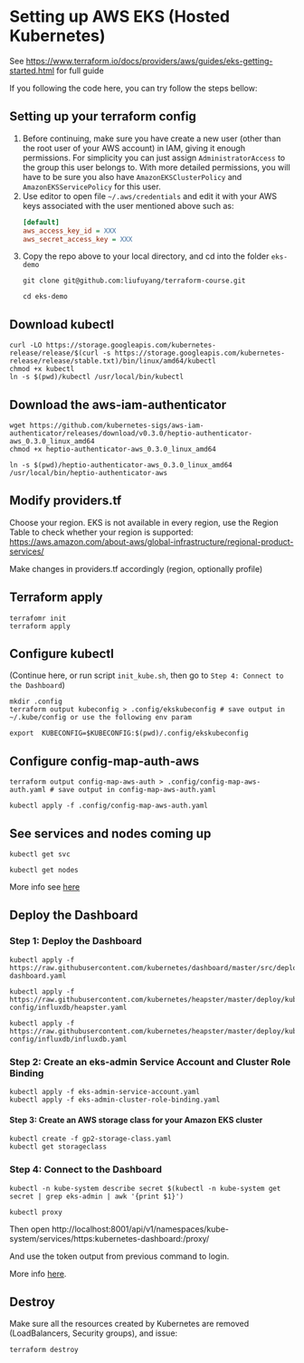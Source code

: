 # Setting up AWS EKS (Hosted Kubernetes)

See https://www.terraform.io/docs/providers/aws/guides/eks-getting-started.html for full guide

If you following the code here, you can try follow the steps bellow:

## Setting up your terraform config

1. Before continuing, make sure you have create a new user (other than the
  root user of your AWS account) in IAM, giving it enough permissions.
  For simplicity you can just assign `AdministratorAccess` to the group this user
  belongs to. With more detailed permissions, you will have to be sure you also have
  `AmazonEKSClusterPolicy` and `AmazonEKSServicePolicy` for this user.
1. Use editor to open file `~/.aws/credentials` and edit it with your AWS keys associated with the user mentioned above such as:
    ```ini
    [default]
    aws_access_key_id = XXX
    aws_secret_access_key = XXX
    ```
1. Copy the repo above to your local directory, and cd into the folder `eks-demo`
    ```
    git clone git@github.com:liufuyang/terraform-course.git

    cd eks-demo
    ```

## Download kubectl
```
curl -LO https://storage.googleapis.com/kubernetes-release/release/$(curl -s https://storage.googleapis.com/kubernetes-release/release/stable.txt)/bin/linux/amd64/kubectl
chmod +x kubectl
ln -s $(pwd)/kubectl /usr/local/bin/kubectl
```

## Download the aws-iam-authenticator
```
wget https://github.com/kubernetes-sigs/aws-iam-authenticator/releases/download/v0.3.0/heptio-authenticator-aws_0.3.0_linux_amd64
chmod +x heptio-authenticator-aws_0.3.0_linux_amd64

ln -s $(pwd)/heptio-authenticator-aws_0.3.0_linux_amd64 /usr/local/bin/heptio-authenticator-aws
```

## Modify providers.tf

Choose your region. EKS is not available in every region, use the Region Table to check whether your region is supported: https://aws.amazon.com/about-aws/global-infrastructure/regional-product-services/

Make changes in providers.tf accordingly (region, optionally profile)

## Terraform apply
```
terrafomr init
terraform apply
```

## Configure kubectl
(Continue here, or run script `init_kube.sh`, then go to `Step 4: Connect to the Dashboard`)
```
mkdir .config
terraform output kubeconfig > .config/ekskubeconfig # save output in ~/.kube/config or use the following env param

export  KUBECONFIG=$KUBECONFIG:$(pwd)/.config/ekskubeconfig
```

## Configure config-map-auth-aws
```
terraform output config-map-aws-auth > .config/config-map-aws-auth.yaml # save output in config-map-aws-auth.yaml

kubectl apply -f .config/config-map-aws-auth.yaml
```

## See services and nodes coming up
```
kubectl get svc

kubectl get nodes
```

More info see [here](https://docs.aws.amazon.com/eks/latest/userguide/getting-started.html)

## Deploy the Dashboard

### Step 1: Deploy the Dashboard

```
kubectl apply -f https://raw.githubusercontent.com/kubernetes/dashboard/master/src/deploy/recommended/kubernetes-dashboard.yaml

kubectl apply -f https://raw.githubusercontent.com/kubernetes/heapster/master/deploy/kube-config/influxdb/heapster.yaml

kubectl apply -f https://raw.githubusercontent.com/kubernetes/heapster/master/deploy/kube-config/influxdb/influxdb.yaml
```

### Step 2: Create an eks-admin Service Account and Cluster Role Binding

```
kubectl apply -f eks-admin-service-account.yaml
kubectl apply -f eks-admin-cluster-role-binding.yaml
```

#### Step 3: Create an AWS storage class for your Amazon EKS cluster
```
kubectl create -f gp2-storage-class.yaml
kubectl get storageclass
```

### Step 4: Connect to the Dashboard
```
kubectl -n kube-system describe secret $(kubectl -n kube-system get secret | grep eks-admin | awk '{print $1}')

kubectl proxy
```

Then open http://localhost:8001/api/v1/namespaces/kube-system/services/https:kubernetes-dashboard:/proxy/

And use the token output from previous command to login.

More info [here](https://docs.aws.amazon.com/eks/latest/userguide/dashboard-tutorial.html).


## Destroy
Make sure all the resources created by Kubernetes are removed (LoadBalancers, Security groups), and issue:
```
terraform destroy
```
